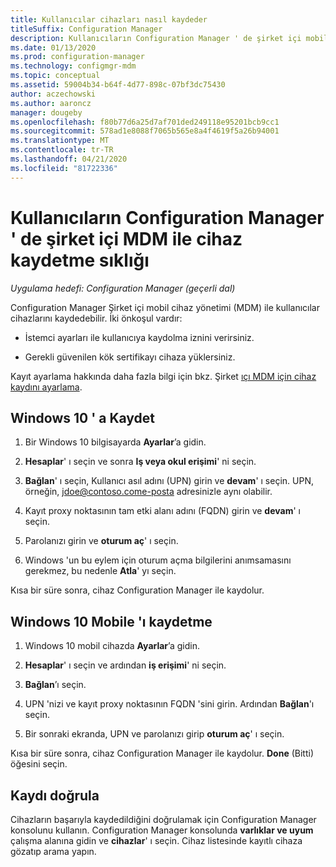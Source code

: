 ```yaml
---
title: Kullanıcılar cihazları nasıl kaydeder
titleSuffix: Configuration Manager
description: Kullanıcıların Configuration Manager ' de şirket içi mobil cihaz yönetimi (MDM) ile cihazları nasıl kaydedebileceğini anlayın.
ms.date: 01/13/2020
ms.prod: configuration-manager
ms.technology: configmgr-mdm
ms.topic: conceptual
ms.assetid: 59004b34-b64f-4d77-898c-07bf3dc75430
author: aczechowski
ms.author: aaroncz
manager: dougeby
ms.openlocfilehash: f80b77d6a25d7af701ded249118e95201bcb9cc1
ms.sourcegitcommit: 578ad1e8088f7065b565e8a4f4619f5a26b94001
ms.translationtype: MT
ms.contentlocale: tr-TR
ms.lasthandoff: 04/21/2020
ms.locfileid: "81722336"
---
```

# <a name="how-users-enroll-devices-with-on-premises-mdm-in-configuration-manager"></a>Kullanıcıların Configuration Manager ' de şirket içi MDM ile cihaz kaydetme sıklığı

*Uygulama hedefi: Configuration Manager (geçerli dal)*

Configuration Manager Şirket içi mobil cihaz yönetimi (MDM) ile kullanıcılar cihazlarını kaydedebilir. İki önkoşul vardır:

- İstemci ayarları ile kullanıcıya kaydolma iznini verirsiniz.

- Gerekli güvenilen kök sertifikayı cihaza yüklersiniz.

Kayıt ayarlama hakkında daha fazla bilgi için bkz. Şirket [ıçı MDM için cihaz kaydını ayarlama](../get-started/set-up-device-enrollment-on-premises-mdm.md).

## <a name="enroll-windows-10"></a><a name="bkmk_enrollDesk"></a>Windows 10 ' a Kaydet

1. Bir Windows 10 bilgisayarda **Ayarlar**’a gidin.

1. **Hesaplar**' ı seçin ve sonra **Iş veya okul erişimi**' ni seçin.

1. **Bağlan**' ı seçin, Kullanıcı asıl adını (UPN) girin ve **devam**' ı seçin. UPN, örneğin, jdoe@contoso.come-posta adresinizle aynı olabilir.

1. Kayıt proxy noktasının tam etki alanı adını (FQDN) girin ve **devam**' ı seçin.

1. Parolanızı girin ve **oturum aç**' ı seçin.

1. Windows 'un bu eylem için oturum açma bilgilerini anımsamasını gerekmez, bu nedenle **Atla**' yı seçin.

Kısa bir süre sonra, cihaz Configuration Manager ile kaydolur.

## <a name="enroll-windows-10-mobile"></a><a name="bkmk_enrollMob"></a>Windows 10 Mobile 'ı kaydetme

1. Windows 10 mobil cihazda **Ayarlar**’a gidin.

1. **Hesaplar**' ı seçin ve ardından **iş erişimi**' ni seçin.

1. **Bağlan**’ı seçin.

1. UPN 'nizi ve kayıt proxy noktasının FQDN 'sini girin. Ardından **Bağlan**'ı seçin.

1. Bir sonraki ekranda, UPN ve parolanızı girip **oturum aç**' ı seçin.

Kısa bir süre sonra, cihaz Configuration Manager ile kaydolur. **Done** (Bitti) öğesini seçin.

## <a name="verify-enrollment"></a><a name="bkmk_verify"></a>Kaydı doğrula

Cihazların başarıyla kaydedildiğini doğrulamak için Configuration Manager konsolunu kullanın. Configuration Manager konsolunda **varlıklar ve uyum** çalışma alanına gidin ve **cihazlar**' ı seçin. Cihaz listesinde kayıtlı cihaza gözatıp arama yapın.
